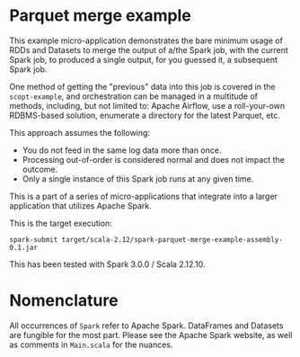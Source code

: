 # Parquet merge example

This example micro-application demonstrates the bare minimum usage of RDDs and Datasets to merge the output of a/the
Spark job, with the current Spark job, to produced a single output, for you guessed it, a subsequent Spark job.

One method of getting the "previous" data into this job is covered in the `scopt-example`, and orchestration can be
managed in a multitude of methods, including, but not limited to: Apache Airflow, use a roll-your-own RDBMS-based
solution, enumerate a directory for the latest Parquet, etc.

This approach assumes the following:
- You do not feed in the same log data more than once.
- Processing out-of-order is considered normal and does not impact the outcome.
- Only a single instance of this Spark job runs at any given time.

This is a part of a series of micro-applications that integrate into a larger application that utilizes Apache Spark.

This is the target execution:

`spark-submit target/scala-2.12/spark-parquet-merge-example-assembly-0.1.jar`

This has been tested with Spark 3.0.0 / Scala 2.12.10.

# Nomenclature

All occurrences of `Spark` refer to Apache Spark. DataFrames and Datasets are fungible for the most part. Please see the
Apache Spark website, as well as comments in `Main.scala` for the nuances.
